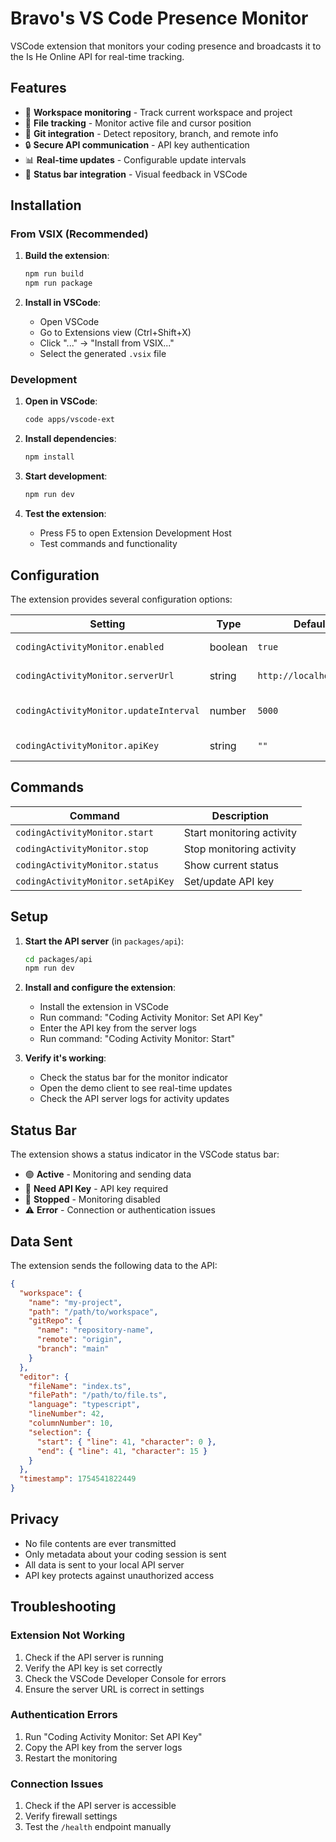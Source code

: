# Bravo's VS Code Presence Monitor

VSCode extension that monitors your coding presence and broadcasts it to the Is He Online API for real-time tracking.

## Features

- 📂 **Workspace monitoring** - Track current workspace and project
- 📄 **File tracking** - Monitor active file and cursor position
- 🌿 **Git integration** - Detect repository, branch, and remote info
- 🔒 **Secure API communication** - API key authentication
- 📊 **Real-time updates** - Configurable update intervals
- 🎯 **Status bar integration** - Visual feedback in VSCode

## Installation

### From VSIX (Recommended)
1. **Build the extension**:
   ```bash
   npm run build
   npm run package
   ```

2. **Install in VSCode**:
   - Open VSCode
   - Go to Extensions view (Ctrl+Shift+X)
   - Click "..." → "Install from VSIX..."
   - Select the generated `.vsix` file

### Development
1. **Open in VSCode**:
   ```bash
   code apps/vscode-ext
   ```

2. **Install dependencies**:
   ```bash
   npm install
   ```

3. **Start development**:
   ```bash
   npm run dev
   ```

4. **Test the extension**:
   - Press F5 to open Extension Development Host
   - Test commands and functionality

## Configuration

The extension provides several configuration options:

| Setting | Type | Default | Description |
|---------|------|---------|-------------|
| `codingActivityMonitor.enabled` | boolean | `true` | Enable/disable the extension |
| `codingActivityMonitor.serverUrl` | string | `http://localhost:3000` | API server URL |
| `codingActivityMonitor.updateInterval` | number | `5000` | Update interval in milliseconds |
| `codingActivityMonitor.apiKey` | string | `""` | API key for authentication |

## Commands

| Command | Description |
|---------|-------------|
| `codingActivityMonitor.start` | Start monitoring activity |
| `codingActivityMonitor.stop` | Stop monitoring activity |
| `codingActivityMonitor.status` | Show current status |
| `codingActivityMonitor.setApiKey` | Set/update API key |

## Setup

1. **Start the API server** (in `packages/api`):
   ```bash
   cd packages/api
   npm run dev
   ```

2. **Install and configure the extension**:
   - Install the extension in VSCode
   - Run command: "Coding Activity Monitor: Set API Key"
   - Enter the API key from the server logs
   - Run command: "Coding Activity Monitor: Start"

3. **Verify it's working**:
   - Check the status bar for the monitor indicator
   - Open the demo client to see real-time updates
   - Check the API server logs for activity updates

## Status Bar

The extension shows a status indicator in the VSCode status bar:

- 🟢 **Active** - Monitoring and sending data
- 🔑 **Need API Key** - API key required
- 🔴 **Stopped** - Monitoring disabled
- ⚠️ **Error** - Connection or authentication issues

## Data Sent

The extension sends the following data to the API:

```json
{
  "workspace": {
    "name": "my-project",
    "path": "/path/to/workspace",
    "gitRepo": {
      "name": "repository-name",
      "remote": "origin",
      "branch": "main"
    }
  },
  "editor": {
    "fileName": "index.ts",
    "filePath": "/path/to/file.ts",
    "language": "typescript",
    "lineNumber": 42,
    "columnNumber": 10,
    "selection": {
      "start": { "line": 41, "character": 0 },
      "end": { "line": 41, "character": 15 }
    }
  },
  "timestamp": 1754541822449
}
```

## Privacy

- No file contents are ever transmitted
- Only metadata about your coding session is sent
- All data is sent to your local API server
- API key protects against unauthorized access

## Troubleshooting

### Extension Not Working
1. Check if the API server is running
2. Verify the API key is set correctly
3. Check the VSCode Developer Console for errors
4. Ensure the server URL is correct in settings

### Authentication Errors
1. Run "Coding Activity Monitor: Set API Key"
2. Copy the API key from the server logs
3. Restart the monitoring

### Connection Issues
1. Check if the API server is accessible
2. Verify firewall settings
3. Test the `/health` endpoint manually